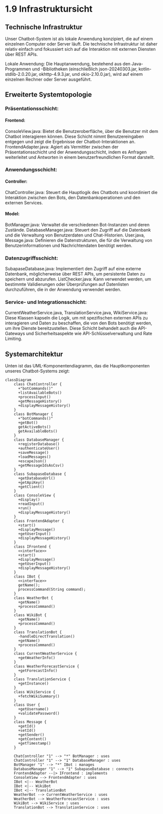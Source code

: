 # 1.9 Infrastruktursicht
## Technische Infrastruktur

Unser Chatbot-System ist als lokale Anwendung konzipiert, die auf einem einzelnen Computer oder Server läuft. Die technische Infrastruktur ist daher relativ einfach und fokussiert sich auf die Interaktion mit externen Diensten über REST APIs.

Lokale Anwendung: Die Hauptanwendung, bestehend aus den Java-Programmen und -Bibliotheken (einschließlich json-20240303.jar, kotlin-stdlib-2.0.20.jar, okhttp-4.9.3.jar, und okio-2.10.0.jar), wird auf einem einzelnen Rechner oder Server ausgeführt.

## Erweiterte Systemtopologie

### Präsentationsschicht:
#### Frontend:
ConsoleView.java: 
Bietet die Benutzeroberfläche, über die Benutzer mit dem Chatbot interagieren können. Diese Schicht nimmt Benutzereingaben entgegen und zeigt die Ergebnisse der Chatbot-Interaktionen an.
FrontendAdapter.java: 
Agiert als Vermittler zwischen der Präsentationsschicht und der Anwendungsschicht, indem es Anfragen weiterleitet und Antworten in einem benutzerfreundlichen Format darstellt.

### Anwendungsschicht:
#### Controller:
ChatController.java: Steuert die Hauptlogik des Chatbots und koordiniert die Interaktion zwischen den Bots, den Datenbankoperationen und den externen Services.
#### Model:
BotManager.java: 
Verwaltet die verschiedenen Bot-Instanzen und deren Zustände.
DatabaseManager.java: 
Steuert den Zugriff auf die Datenbank und die Verwaltung von Benutzerdaten und Chat-Historien.
User.java, Message.java: 
Definieren die Datenstrukturen, die für die Verwaltung von Benutzerinformationen und Nachrichtendaten benötigt werden.

### Datenzugriffsschicht:
SubapaseDatabase.java: 
Implementiert den Zugriff auf eine externe Datenbank, möglicherweise über REST APIs, um persistente Daten zu speichern und abzurufen.
ListChecker.java: 
Kann verwendet werden, um bestimmte Validierungen oder Überprüfungen auf Datenlisten durchzuführen, die in der Anwendung verwendet werden.

### Service- und Integrationsschicht:
CurrentWeatherService.java, TranslationService.java, WikiService.java: 
Diese Klassen kapseln die Logik, um mit spezifischen externen APIs zu interagieren und Daten zu beschaffen, die von den Bots benötigt werden, um ihre Dienste bereitzustellen. Diese Schicht behandelt auch die API-Gateways und Sicherheitsaspekte wie API-Schlüsselverwaltung und Rate Limiting.

## Systemarchitektur

Unten ist das UML-Komponentendiagramm, das die Hauptkomponenten unseres Chatbot-Systems zeigt:

```mermaid
classDiagram
    class ChatController {
      +"botCommands()"
      +listAvailableBots()
      +processInput()
      +getMessageHistory()
      +displayMessageHistory()
    }
    class BotManager {
      +"botCommands()"
      +getBot()
      getActiveBots()
      getAvailableBots()
    }
    class DatabaseManager {
      +registerDatabase()
      +authenticateUser()
      +saveMessage()
      +loadMessages()
      +escapeJson()
      +getMessageIdsAsCsv()
    }
    class SubapaseDatabase {
      +getDatabaseUrl()
      +getApiKey()
  	  +getClient() 
    }
    class ConsoleView {
      +display()
      +readInput()
      +run()
      +displayMessageHistory()
    }
    class FrontendAdapter {
      +start()
      +displayMessage()
      +getUserInput()
      +displayMessageHistory()
    }
    class IFrontend {
      <<interface>>
      +start()
      +displayMessage()
      +getUserInput()
      +displayMessageHistory()
    }
    class IBot {
      <<interface>>
      getName();
      processCommand(String command);
    }
    class WeatherBot {
      +getName()
      +processCommand()
    }
    class WikiBot {
      +getName()
      +processCommand()
    }
    class TranslationBot {
      -handleDirectTranslation()
      +getName()
      +processCommand()
    }
    class CurrentWeatherService {
      +getWeatherInfo()
    }
    class WeatherForecastService {
      +getForecastInfo()
    }
    class TranslationService {
      +getInstance()
    }
    class WikiService {
      +fetchWikiSummary()
    }
    class User {
      +getUsername()
      +validatePassword()
    }
    class Message {
      +getId()
      +setId()
      +getSender()
      +getContent()
      +getTimestamp()
    }

    ChatController "1" --> "*" BotManager : uses
    ChatController "1" --> "1" DatabaseManager : uses
    BotManager "1" --> "*" IBot : manages
    DatabaseManager "1" --> "1" SubapaseDatabase : connects
    FrontendAdapter --|> IFrontend : implements
    ConsoleView --> FrontendAdapter : uses
    IBot <|-- WeatherBot
    IBot <|-- WikiBot
    IBot <|-- TranslationBot
    WeatherBot --> CurrentWeatherService : uses
    WeatherBot --> WeatherForecastService : uses
    WikiBot --> WikiService : uses
    TranslationBot --> TranslationService : uses